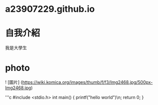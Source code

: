 # a23907229.github.io

# 自我介紹

我是大學生

# photo

! [圖片] (https://wiki.komica.org/images/thumb/f/f3/Img2468.jpg/500px-Img2468.jpg)


'''c
#include <stdio.h>
int main()
{
  printf("hello world")\n;
  return 0;
}
